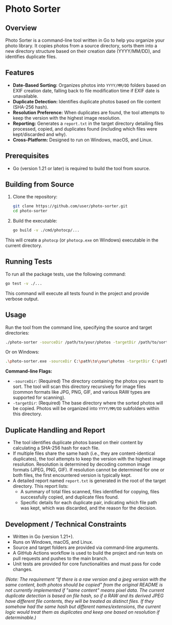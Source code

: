 # Photo Sorter

## Overview
Photo Sorter is a command-line tool written in Go to help you organize your photo library. It copies photos from a source directory, sorts them into a new directory structure based on their creation date (YYYY/MM/DD), and identifies duplicate files.

## Features
- **Date-Based Sorting:** Organizes photos into `YYYY/MM/DD` folders based on EXIF creation date, falling back to file modification time if EXIF date is unavailable.
- **Duplicate Detection:** Identifies duplicate photos based on file content (SHA-256 hash).
- **Resolution Preference:** When duplicates are found, the tool attempts to keep the version with the highest image resolution.
- **Reporting:** Generates a `report.txt` in the target directory detailing files processed, copied, and duplicates found (including which files were kept/discarded and why).
- **Cross-Platform:** Designed to run on Windows, macOS, and Linux.

## Prerequisites
- Go (version 1.21 or later) is required to build the tool from source.

## Building from Source
1. Clone the repository:
   ```bash
   git clone https://github.com/user/photo-sorter.git
   cd photo-sorter
   ```
2. Build the executable:
   ```bash
   go build -v ./cmd/photocp/...
   ```
This will create a `photocp` (or `photocp.exe` on Windows) executable in the current directory.

## Running Tests
To run all the package tests, use the following command:
```bash
go test -v ./...
```
This command will execute all tests found in the project and provide verbose output.

## Usage
Run the tool from the command line, specifying the source and target directories:

```bash
./photo-sorter -sourceDir /path/to/your/photos -targetDir /path/to/sorted/output
```
Or on Windows:
```bash
.\photo-sorter.exe -sourceDir C:\path\to\your\photos -targetDir C:\path\to\sorted\output
```

**Command-line Flags:**
* `-sourceDir`: (Required) The directory containing the photos you want to sort. The tool will scan this directory recursively for image files (common formats like JPG, PNG, GIF, and various RAW types are supported for scanning).
* `-targetDir`: (Required) The base directory where the sorted photos will be copied. Photos will be organized into `YYYY/MM/DD` subfolders within this directory.

## Duplicate Handling and Report
- The tool identifies duplicate photos based on their content by calculating a SHA-256 hash for each file.
- If multiple files share the same hash (i.e., they are content-identical duplicates), the tool attempts to keep the version with the highest image resolution. Resolution is determined by decoding common image formats (JPEG, PNG, GIF). If resolution cannot be determined for one or both files, the first encountered version is typically kept.
- A detailed report named `report.txt` is generated in the root of the target directory. This report lists:
    - A summary of total files scanned, files identified for copying, files successfully copied, and duplicate files found.
    - Specific details for each duplicate pair, indicating which file path was kept, which was discarded, and the reason for the decision.

## Development / Technical Constraints
* Written in Go (version 1.21+).
* Runs on Windows, macOS, and Linux.
* Source and target folders are provided via command-line arguments.
* A GitHub Actions workflow is used to build the project and run tests on pull requests and pushes to the main branch.
* Unit tests are provided for core functionalities and must pass for code changes.

*(Note: The requirement "If there is a raw version and a jpeg version with the same content, both photos should be copied" from the original README is not currently implemented if "same content" means pixel data. The current duplicate detection is based on file hash, so if a RAW and its derived JPEG have different file contents, they will be treated as distinct files. If they somehow had the same hash but different names/extensions, the current logic would treat them as duplicates and keep one based on resolution if determinable.)*
